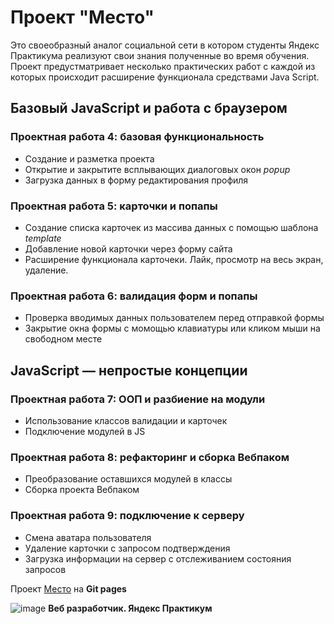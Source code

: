 # Проект "Место"
Это своеобразный аналог социальной сети в котором студенты Яндекс Практикума реализуют свои знания полученные во время обучения. Проект предустматривает несколько практических работ с каждой из которых происходит расширение функционала средствами Java Script.

## Базовый JavaScript и работа с браузером
### Проектная работа 4: базовая функциональность
* Создание и разметка проекта
* Открытие и закрытите всплывающих диалоговых окон _popup_
* Загрузка данных в форму редактирования профиля

### Проектная работа 5: карточки и попапы
* Создание списка карточек из массива данных с помощью шаблона _template_
* Добавление новой карточки через форму сайта
* Расширение функционала карточеки. Лайк, просмотр на весь экран, удаление.

### Проектная работа 6: валидация форм и попапы
* Проверка вводимых данных пользователем перед отправкой формы
* Закрытие окна формы с момощью клавиатуры или кликом мыши на свободном месте

## JavaScript — непростые концепции
### Проектная работа 7: ООП и разбиение на модули
* Использование классов валидации и карточек
* Подключение модулей в JS

### Проектная работа 8: рефакторинг и сборка Вебпаком
* Преобразование оставшихся модулей в классы
* Сборка проекта Вебпаком

### Проектная работа 9: подключение к серверу
* Смена аватара пользователя
* Удаление карточки с запросом подтверждения
* Загрузка информации на сервер с отслеживанием состояния запросов


Проект [Место](https://vova-iz-tambova.github.io/mesto/) на **Git pages**

![image](https://user-images.githubusercontent.com/92729800/204303554-fd708625-c724-46f9-9045-261b69f63b27.png)
**Веб разработчик. Яндекс Практикум**
